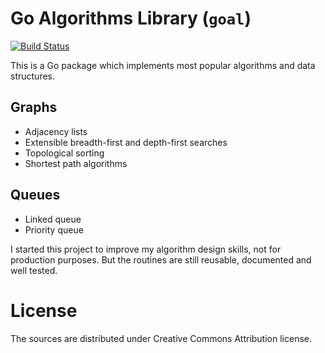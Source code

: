 Go Algorithms Library (`goal`)
==============================
[![Build Status](https://travis-ci.org/roman-kashitsyn/goal.png)](https://travis-ci.org/roman-kashitsyn/goal)

This is a Go package which implements most popular algorithms
and data structures.

Graphs
------
* Adjacency lists
* Extensible breadth-first and depth-first searches
* Topological sorting
* Shortest path algorithms

Queues
------
* Linked queue
* Priority queue

I started this project to improve my algorithm design skills, not for
production purposes. But the routines are still reusable, documented
and well tested.

License
=======

The sources are distributed under Creative Commons Attribution license.
